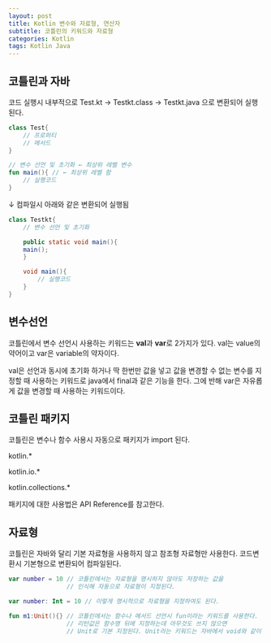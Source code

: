 ```yaml
---
layout: post
title: Kotlin 변수와 자료형, 연산자
subtitle: 코틀린의 키워드와 자료형
categories: Kotlin
tags: Kotlin Java
---
```


## 코틀린과 자바

코드 실행시 내부적으로 Test.kt → Testkt.class → Testkt.java 으로 변환되어 실행된다.

```kotlin
class Test{
    // 프로퍼티
    // 메서드    
}

// 변수 선언 및 초기화 ← 최상위 레벨 변수 
fun main(){ // ← 최상위 레벨 함
    // 실행코드
}
```

↓ 컴파일시 아래와 같은 변환되어 실행됨

```java
class Testkt{
    // 변수 선언 및 초기화

    public static void main(){
    main();
    }

    void main(){
        // 실행코드 
    }
}
```

## 변수선언

코틀린에서 변수 선언시 사용하는 키워드는 **val**과 **var**로 2가지가 있다. val는 value의 약어이고 var은 variable의 약자이다. 

val은 선언과 동시에 초기화 하거나 딱 한번만 값을 넣고 값을 변경할 수 없는 변수를 지정할 때 사용하는 키워드로 java에서 final과 같은 기능을 한다. 그에 반해 var은 자유롭게 값을 변경할 때 사용하는 키워드이다.

## 코틀린 패키지

코틀린은 변수나 함수 사용시 자동으로 패키지가 import 된다.

kotlin.*

kotlin.io.*

kotlin.collections.*

패키지에 대한 사용법은 API Reference를 참고한다.

## 자료형

코틀린은 자바와 달리 기본 자료형을 사용하지 않고 참조형 자료형만 사용한다. 코드변환시 기본형으로 변환되어 컴파일된다.

```kotlin
var number = 10 // 코틀린에서는 자료형을 명시하지 않아도 저장하는 값을 
                // 인식해 자동으로 자료형이 지정된다.

var number: Int = 10 // 이렇게 명시적으로 자료형을 지정하여도 된다.

fun m1:Unit(){} // 코틀린에서는 함수나 메서드 선언시 fun이라는 키워드를 사용한다.
                // 리턴값은 함수명 뒤에 지정하는데 아무것도 쓰지 않으면
                // Unit로 기본 지정된다. Unit라는 키워드는 자바에서 void와 같이 쓰인다
```
